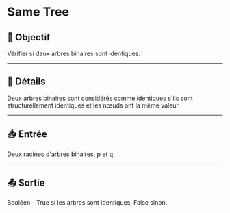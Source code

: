 # Same Tree

## 🎯 Objectif

Vérifier si deux arbres binaires sont identiques.

---

## 📝 Détails

Deux arbres binaires sont considérés comme identiques s'ils sont structurellement identiques et les nœuds ont la même valeur.

---

## 📥 Entrée

Deux racines d'arbres binaires, p et q.

---

## 📤 Sortie

Booléen - True si les arbres sont identiques, False sinon.

